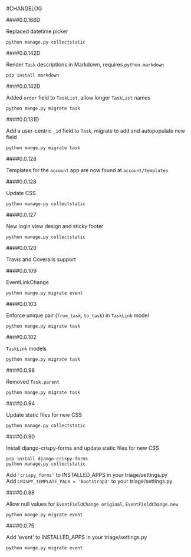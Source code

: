 #CHANGELOG

####0.0.166D

Replaced datetime picker

    python manage.py collectstatic

####0.0.142D

Render `Task` descriptions in Markdown, requires `python-markdown`  

    pip install markdown

####0.0.142D

Added `order` field to `TaskList`, allow longer `TaskList` names

    python mange.py migrate task

####0.0.131D

Add a user-centric `_id` field to `Task`, migrate to add and autopopulate new field

    python mange.py migrate task

####0.0.128

Templates for the `account` app are now found at `account/templates`  

####0.0.128

Update CSS

    python manage.py collectstatic

####0.0.127

New login view design and sticky footer

    python manage.py collectstatic

####0.0.120

Travis and Coveralls support

####0.0.109

EventLinkChange

    python mange.py migrate event

####0.0.103

Enforce unique pair (`from_task`, `to_task`) in `TaskLink` model

    python mange.py migrate task

####0.0.102

`TaskLink` models

    python mange.py migrate task

####0.0.98

Removed `Task.parent`

    python mange.py migrate task

####0.0.94

Update static files for new CSS

    python manage.py collectstatic

####0.0.90

Install django-crispy-forms and update static files for new CSS

    pip install django-crispy-forms
    python manage.py collectstatic

Add `'crispy_forms'` to INSTALLED_APPS in your triage/settings.py  
Add `CRISPY_TEMPLATE_PACK = 'bootstrap3'` to your triage/settings.py

####0.0.88

Allow null values for `EventFieldChange original`, `EventFieldChange.new`

    python mange.py migrate event

####0.0.75

Add 'event' to INSTALLED_APPS in your triage/settings.py

    python mange.py migrate event
